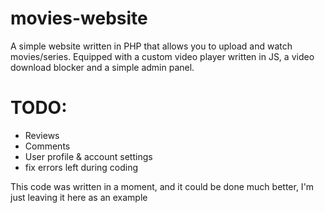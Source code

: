 # movies-website
A simple website written in PHP that allows you to upload and watch movies/series. Equipped with a custom video player written in JS, a video download blocker and a simple admin panel.

# TODO:
- Reviews
- Comments
- User profile & account settings
- fix errors left during coding

This code was written in a moment, and it could be done much better, I'm just leaving it here as an example
